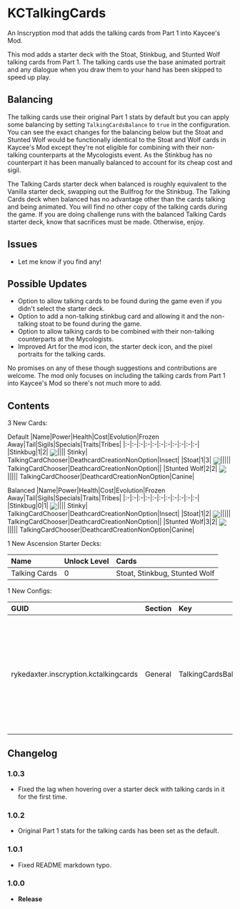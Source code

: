 ﻿KCTalkingCards
===============

An Inscryption mod that adds the talking cards from Part 1 into Kaycee's Mod. 

This mod adds a starter deck with the Stoat, Stinkbug, and Stunted Wolf talking cards from Part 1. The talking cards use the base animated portrait and any dialogue when you draw them to your hand has been skipped to speed up play.

## Balancing

The talking cards use their original Part 1 stats by default but you can apply some balancing by setting `TalkingCardsBalance` to `true` in the configuration. You can see the exact changes for the balancing below but the Stoat and Stunted Wolf would be functionally identical to the Stoat and Wolf cards in Kaycee's Mod except they're not eligible for combining with their non-talking counterparts at the Mycologists event. As the Stinkbug has no counterpart it has been manually balanced to account for its cheap cost and sigil.

The Talking Cards starter deck when balanced is roughly equivalent to the Vanilla starter deck, swapping out the Bullfrog for the Stinkbug. The Talking Cards deck when balanced has no advantage other than the cards talking and being animated. You will find no other copy of the talking cards during the game. If you are doing challenge runs with the balanced Talking Cards starter deck, know that sacrifices must be made. Otherwise, enjoy.

## Issues

* Let me know if you find any!

## Possible Updates

* Option to allow talking cards to be found during the game even if you didn't select the starter deck.
* Option to add a non-talking stinkbug card and allowing it and the non-talking stoat to be found during the game.
* Option to allow talking cards to be combined with their non-talking counterparts at the Mycologists.
* Improved Art for the mod icon, the starter deck icon, and the pixel portraits for the talking cards.

No promises on any of these though suggestions and contributions are welcome. The mod only focuses on including the talking cards from Part 1 into Kaycee's Mod so there's not much more to add.

## Contents

3 New Cards:

Default
|Name|Power|Health|Cost|Evolution|Frozen Away|Tail|Sigils|Specials|Traits|Tribes|
|:-|:-|:-|:-|:-|:-|:-|:-|:-|:-|:-|
|Stinkbug|1|2| <img align="center" src="https://i.imgur.com/beJhD7d.png">|||| Stinky| TalkingCardChooser|DeathcardCreationNonOption|Insect|
|Stoat|1|3| <img align="center" src="https://i.imgur.com/H6vESv7.png">||||| TalkingCardChooser|DeathcardCreationNonOption||
|Stunted Wolf|2|2| <img align="center" src="https://i.imgur.com/H6vESv7.png">||||| TalkingCardChooser|DeathcardCreationNonOption|Canine|

Balanced
|Name|Power|Health|Cost|Evolution|Frozen Away|Tail|Sigils|Specials|Traits|Tribes|
|:-|:-|:-|:-|:-|:-|:-|:-|:-|:-|:-|
|Stinkbug|0|1| <img align="center" src="https://i.imgur.com/beJhD7d.png">|||| Stinky| TalkingCardChooser|DeathcardCreationNonOption|Insect|
|Stoat|1|2| <img align="center" src="https://i.imgur.com/H6vESv7.png">||||| TalkingCardChooser|DeathcardCreationNonOption||
|Stunted Wolf|3|2| <img align="center" src="https://i.imgur.com/62GUUAC.png">||||| TalkingCardChooser|DeathcardCreationNonOption|Canine|

1 New Ascension Starter Decks:

|Name|Unlock Level|Cards|
|:-|:-|:-|
|Talking Cards|0| Stoat,  Stinkbug,  Stunted Wolf|

1 New Configs:

|GUID|Section|Key|Description|
|:-|:-|:-|:-|
|rykedaxter.inscryption.kctalkingcards|General|TalkingCardsBalance|Applies balancing to the talking cards when true and uses the original Part 1 stats for the talking cards otherwise.|

## Changelog

### 1.0.3
- Fixed the lag when hovering over a starter deck with talking cards in it for the first time.
### 1.0.2
- Original Part 1 stats for the talking cards has been set as the default.
### 1.0.1 
- Fixed README markdown typo.
### 1.0.0 
- **Release**
